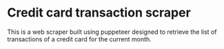 # Credit card transaction scraper

This is a web scraper built using puppeteer designed to retrieve the list of transactions of a credit card for the current month.
